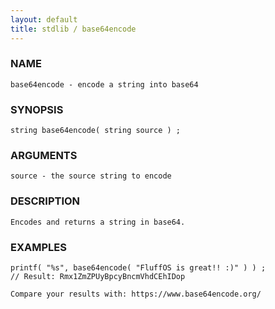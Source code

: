 ```yaml
---
layout: default
title: stdlib / base64encode
---
```


### NAME

    base64encode - encode a string into base64

### SYNOPSIS

    string base64encode( string source ) ;

### ARGUMENTS

    source - the source string to encode

### DESCRIPTION

    Encodes and returns a string in base64.

### EXAMPLES

    printf( "%s", base64encode( "FluffOS is great!! :)" ) ) ;
    // Result: Rmx1ZmZPUyBpcyBncmVhdCEhIDop

    Compare your results with: https://www.base64encode.org/
